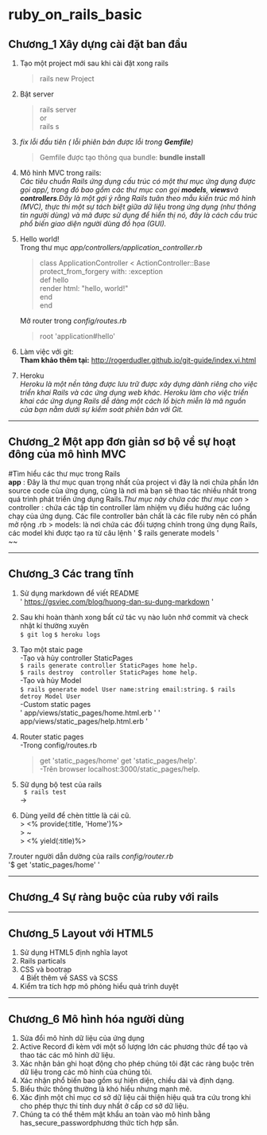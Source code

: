 # ruby_on_rails_basic  
## Chương_1 Xây dựng cài đặt ban đầu 
1. Tạo một project mới sau khi cài đặt xong rails  
    > rails new Project  
2. Bật server  
    > rails server  
    or  
    > rails s  
3. *fix lỗi đầu tiên ( lỗi phiên bản được lỗi trong **Gemfile**)*  
    > Gemfile được tạo thông qua bundle:  **bundle install**
4. Mô hình MVC trong rails:  
  _Các tiêu chuẩn Rails ứng dụng cấu trúc có một thư mục ứng dụng được gọi app/, trong đó bao gồm các thư mục con gọi **models**, **views**và **controllers**.Đây là một gợi ý rằng Rails tuân theo mẫu kiến trúc mô hình (MVC), thực thi một sự tách biệt giữa dữ liệu trong ứng dụng (như thông tin người dùng) và mã được sử dụng để hiển thị nó, đây là cách cấu trúc phổ biến giao diện người dùng đồ họa (GUI)._  

5. Hello world!  
   Trong thư mục *app/controllers/application_controller.rb*  
   > class ApplicationController < ActionController::Base  
   > protect_from_forgery with: :exception  
   > def hello  
   >    render html: "hello, world!"  
   > end  
   >end
     
   Mở router trong *config/routes.rb*  
   > root 'application#hello'  
 6. Làm việc với git:  
    **Tham khảo thêm tại:** http://rogerdudler.github.io/git-guide/index.vi.html  
 7. Heroku  
      *Heroku là một nền tảng được lưu trữ được xây dựng dành riêng cho việc triển khai Rails và các ứng dụng web khác. Heroku làm cho việc triển khai các ứng dụng Rails dễ dàng một cách lố bịch miễn là mã nguồn của bạn nằm dưới sự kiểm soát phiên bản với Git.*  

___  
      
## Chương_2  Một app đơn giản sơ bộ về sự hoạt đông của mô hình MVC  
   #Tìm hiểu các thư mục trong Rails  
   **app** : Đây là thư mục quan trọng nhất của project vì đây là nơi chứa phần lớn source code của ứng dụng, cũng là nơi mà bạn sẽ thao tác nhiều nhất trong quá trình phát triển ứng dụng Rails.*Thư mục này chứa các thư mục con* > controller : chứa các tập tin controller làm nhiệm vụ điều hướng các luồng chạy của ứng dụng. Các file controller bản chất là các file ruby nên có phần mở rộng .rb > models: là nơi chứa các đối tượng chính trong ứng dụng Rails, các model khi được tạo ra từ câu lệnh ' $ rails generate models '  
   ~~




  
___  
## Chương_3 Các trang tĩnh  
   1. Sử dụng markdown để viết README  
        ' https://gsviec.com/blog/huong-dan-su-dung-markdown '  
   2. Sau khi hoàn thành xong bất cứ tác vụ nào luôn nhớ commit và check nhật kí thường xuyên  
       ` $ git log ` 
       ` $ heroku logs `  
   3. Tạo một staic page  
     -Tạo và hủy controller StaticPages     
        ` $ rails generate controller StaticPages home help. `  
        ` $ rails destroy  controller StaticPages home help. `  
     -Tạo và hủy Model  
        ` $ rails generate model User name:string email:string. ` 
        ` $ rails detroy Model User `  
     -Custom static pages  
       ' app/views/static_pages/home.html.erb '
       ' app/views/static_pages/help.html.erb '
    
   4. Router static pages  
    -Trong config/routes.rb  
      >  get  'static_pages/home'
      >  get  'static_pages/help'.  
    -Trên browser 
      > localhost:3000/static_pages/help.  
   5. Sữ dụng bộ test của rails  
    ` $ rails test`  
    ->
   6. Dùng yeild để chèn tittle là cái cũ.  
     > <% provide(:title, 'Home')%>  
     > ~  
     > <% yield(:title)%> 
    
   7.router người dẫn dường của rails *config/router.rb*  
       '$ get 'static_pages/home' '    
  ___
  
       
## Chương_4 Sự ràng buộc của ruby với rails     
___  

## Chương_5 Layout với HTML5  
   1. Sử dụng HTML5 định nghĩa layot  
   2. Rails particals  
   3. CSS và bootrap  
   4 Biết thêm về SASS và SCSS  
   5. Kiểm tra tích hợp mô phỏng hiểu quả trình duyệt  
  
___

## Chương_6 Mô hình hóa người dùng  
   1. Sửa đổi mô hình dữ liệu của ứng dụng  
   2. Active Record đi kèm với một số lượng lớn các phương thức để tạo và thao tác các mô hình dữ liệu.  
   3. Xác nhận bản ghi hoạt động cho phép chúng tôi đặt các ràng buộc trên dữ liệu trong các mô hình của chúng tôi.  
   4. Xác nhận phổ biến bao gồm sự hiện diện, chiều dài và định dạng.  
   5. Biểu thức thông thường là khó hiểu nhưng mạnh mẽ.  
   6. Xác định một chỉ mục cơ sở dữ liệu cải thiện hiệu quả tra cứu trong khi cho phép thực thi tính duy nhất ở cấp cơ sở dữ liệu.  
   7. Chúng ta có thể thêm mật khẩu an toàn vào mô hình bằng has_secure_passwordphương thức tích hợp sẵn.  
   
   
    
     
   
   
      

        
  
      
    

